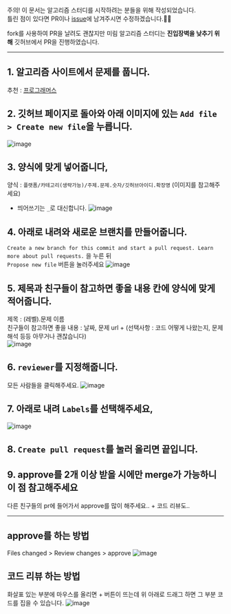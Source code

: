 주의! 이 문서는 알고리즘 스터디를 시작하려는 분들을 위해 작성되었습니다.   
틀린 점이 있다면 PR이나 [issue](https://github.com/Mirim-Study/Algorithm/issues)에 남겨주시면 수정하겠습니다.🙇‍♀️

fork를 사용하여 PR을 날려도 괜찮지만 미림 알고리즘 스터디는 **진입장벽을 낮추기 위해** 깃허브에서 PR을 진행하였습니다.

---

## 1. 알고리즘 사이트에서 문제를 풉니다.
추천 : [프로그래머스](https://programmers.co.kr/learn/challenges)

## 2. 깃허브 페이지로 돌아와 아래 이미지에 있는 `Add file > Create new file`을 누릅니다.
![image](https://user-images.githubusercontent.com/48716298/94273774-cf2d3f80-ff7f-11ea-9b7c-534634f13d6d.png)

## 3. 양식에 맞게 넣어줍니다,
양식 : `플랫폼/카테고리(생략가능)/주제.문제.숫자/깃허브아이디.확장명` (이미지를 참고해주세요)    
+ 띄어쓰기는 `_`로 대신합니다.
![image](https://user-images.githubusercontent.com/48716298/94274100-3a771180-ff80-11ea-92b1-b34831a41be4.png)

## 4. 아래로 내려와 새로운 브랜치를 만들어줍니다.
`Create a new branch for this commit and start a pull request. Learn more about pull requests.` 을 누른 뒤    
`Propose new file` 버튼을 눌러주세요
![image](https://user-images.githubusercontent.com/48716298/94274245-68f4ec80-ff80-11ea-8d50-6cc2ebcad4d9.png)

## 5. 제목과 친구들이 참고하면 좋을 내용 칸에 양식에 맞게 적어줍니다.
제목 : (레벨).문제 이름   
친구들이 참고하면 좋을 내용 : 날짜, 문제 url + (선택사항 : 코드 어떻게 나왔는지, 문제 해석 등등 아무거나 괜찮습니다)   
![image](https://user-images.githubusercontent.com/48716298/94274829-2384ef00-ff81-11ea-92fd-8b942ef473e7.png)

## 6. `reviewer`를 지정해줍니다.
모든 사람들을 클릭해주세요.
![image](https://user-images.githubusercontent.com/48716298/94275054-765ea680-ff81-11ea-863e-abcf4be8e3c4.png)

## 7. 아래로 내려 `Labels`를 선택해주세요,
![image](https://user-images.githubusercontent.com/48716298/94275153-91c9b180-ff81-11ea-845f-ddf66485f381.png)

## 8. `Create pull request`를 눌러 올리면 끝입니다.

## 9. approve를 2개 이상 받을 시에만 merge가 가능하니 이 점 참고해주세요
다른 친구들의 pr에 들어가서 approve를 많이 해주세요.. + 코드 리뷰도..

---

## approve를 하는 방법
Files changed > Review changes > approve
![image](https://user-images.githubusercontent.com/48716298/94275462-f4bb4880-ff81-11ea-9de2-4dcce55e9a90.png)

## 코드 리뷰 하는 방법
화살표 있는 부분에 마우스를 올리면 + 버튼이 뜨는데 위 아래로 드래그 하면 그 부분 코드를 집을 수 있습니다.
![image](https://user-images.githubusercontent.com/48716298/94275775-5b406680-ff82-11ea-972e-04fd4c7aeb20.png)

